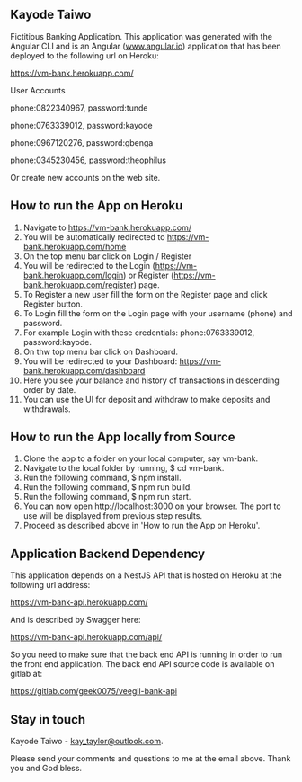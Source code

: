 ## Kayode Taiwo

Fictitious Banking Application. This application was generated with the Angular CLI and is an Angular (www.angular.io) application that has been deployed to the following url on Heroku:

https://vm-bank.herokuapp.com/

User Accounts

phone:0822340967, password:tunde

phone:0763339012, password:kayode

phone:0967120276, password:gbenga

phone:0345230456, password:theophilus

Or create new accounts on the web site.

## How to run the App on Heroku

01. Navigate to https://vm-bank.herokuapp.com/
02. You will be automatically redirected to https://vm-bank.herokuapp.com/home
03. On the top menu bar click on Login / Register
04. You will be redirected to the Login (https://vm-bank.herokuapp.com/login) or Register (https://vm-bank.herokuapp.com/register) page.
05. To Register a new user fill the form on the Register page and click Register button.
06. To Login fill the form on the Login page with your username (phone) and password.
07. For example Login with these credentials: phone:0763339012, password:kayode.
08. On thw top menu bar click on Dashboard.
09. You will be redirected to your Dashboard: https://vm-bank.herokuapp.com/dashboard
10. Here you see your balance and history of transactions in descending order by date.
11. You can use the UI for deposit and withdraw to make deposits and withdrawals.

## How to run the App locally from Source

01. Clone the app to a folder on your local computer, say vm-bank.
02. Navigate to the local folder by running, $ cd vm-bank.
03. Run the following command, $ npm install.
04. Run the following command, $ npm run build.
05. Run the following command, $ npm run start.
06. You can now open http://localhost:3000 on your browser. The port to use will be displayed from previous step results.
07. Proceed as described above in 'How to run the App on Heroku'.

## Application Backend Dependency

This application depends on a NestJS API that is hosted on Heroku at the following url address:

https://vm-bank-api.herokuapp.com/

And is described by Swagger here:

https://vm-bank-api.herokuapp.com/api/

So you need to make sure that the back end API is running in order to run the front end application. The back end API source code is available on gitlab at:

https://gitlab.com/geek0075/veegil-bank-api

## Stay in touch

Kayode Taiwo - kay_taylor@outlook.com.

Please send your comments and questions to me at the email above. Thank you and God bless.

